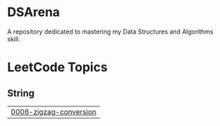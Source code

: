 # DSArena
A repository dedicated to mastering my Data Structures and Algorithms skill.

<!---LeetCode Topics Start-->
# LeetCode Topics
## String
|  |
| ------- |
| [0006-zigzag-conversion](https://github.com/Arka056/DSArena/tree/master/0006-zigzag-conversion) |
<!---LeetCode Topics End-->